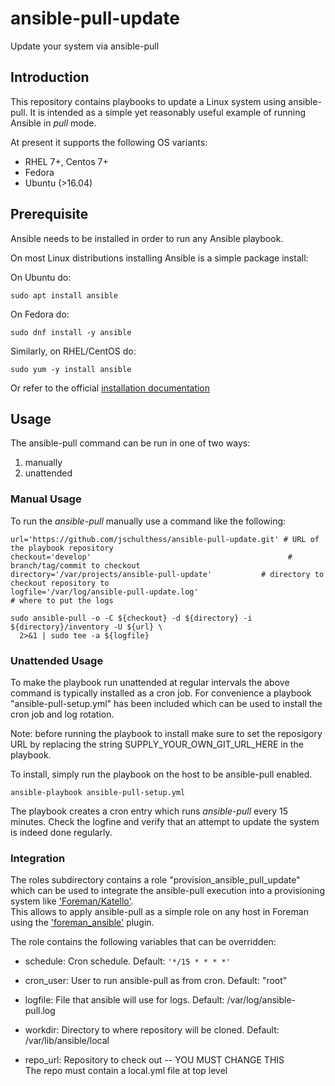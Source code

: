 # ansible-pull-update
Update your system via ansible-pull

## Introduction

This repository contains playbooks to update a Linux system using ansible-pull. It is intended as a simple yet reasonably useful example of running Ansible in _pull_ mode.

At present it supports the following OS variants:

- RHEL 7+, Centos 7+
- Fedora
- Ubuntu (>16.04)

## Prerequisite

Ansible needs to be installed in order to run any Ansible playbook.

On most Linux distributions installing Ansible is a simple package install:

On Ubuntu do:
```
sudo apt install ansible
```

On Fedora do:
```
sudo dnf install -y ansible
```

Similarly, on RHEL/CentOS do:
```
sudo yum -y install ansible
```

Or refer to the official [installation documentation](http://docs.ansible.com/ansible/intro_installation.html)

## Usage

The ansible-pull command can be run in one of two ways:

1. manually
2. unattended

### Manual Usage 

To run the *ansible-pull* manually use a command like the following:

```
url='https://github.com/jschulthess/ansible-pull-update.git' # URL of the playbook repository
checkout='develop'                                            # branch/tag/commit to checkout
directory='/var/projects/ansible-pull-update'           # directory to checkout repository to
logfile='/var/log/ansible-pull-update.log'                            # where to put the logs

sudo ansible-pull -o -C ${checkout} -d ${directory} -i ${directory}/inventory -U ${url} \
  2>&1 | sudo tee -a ${logfile}
```

### Unattended Usage

To make the playbook run unattended at regular intervals the above command is typically installed as a cron job.
For convenience a playbook "ansible-pull-setup.yml" has been included which can be used to install the cron job and log rotation.

Note: before running the playbook to install make sure to set the reposigory URL by replacing the string SUPPLY_YOUR_OWN_GIT_URL_HERE in the playbook.

To install, simply run the playbook on the host to be ansible-pull enabled.

```
ansible-playbook ansible-pull-setup.yml
```

The playbook creates a cron entry which runs _ansible-pull_ every 15 minutes. Check the logfine and verify that an attempt to update the system is indeed done regularly.

### Integration

The roles subdirectory contains a role "provision_ansible_pull_update" which can be used to integrate the ansible-pull execution into a provisioning system like ['Foreman/Katello'](https://theforeman.org/).  
This allows to apply ansible-pull as a simple role on any host in Foreman using the ['foreman_ansible'](https://github.com/theforeman/foreman_ansible) plugin.  

The role contains the following variables that can be overridden:

  * schedule: Cron schedule. Default: ```'*/15 * * * *'```  

  * cron_user: User to run ansible-pull as from cron. Default: "root"  

  * logfile: File that ansible will use for logs. Default: /var/log/ansible-pull.log  

  * workdir: Directory to where repository will be cloned. Default: /var/lib/ansible/local  

  * repo_url: Repository to check out -- YOU MUST CHANGE THIS  
              The repo must contain a local.yml file at top level  

